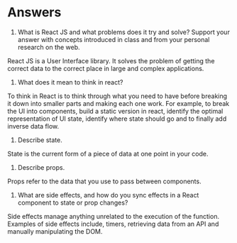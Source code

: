 # Answers

1. What is React JS and what problems does it try and solve? Support your answer with concepts introduced in class and from your personal research on the web.

React JS is a User Interface library. It solves the problem of getting the correct data to the correct place in large and complex applications. 

1. What does it mean to think in react?

To think in React is to think through what you need to have before breaking it down into smaller parts and making each one work. For example, to break the UI into components, build a static version in react, identify the optimal representation of UI state, identify where state should go and to finally add inverse data flow.

1. Describe state.

State is the current form of a piece of data at one point in your code. 

1. Describe props.

Props refer to the data that you use to pass between components. 

1. What are side effects, and how do you sync effects in a React component to state or prop changes?

Side effects manage anything unrelated to the execution of the function. Examples of side effects include, timers, retrieving data from an API and manually manipulating the DOM. 